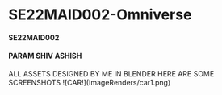 # SE22MAID002-Omniverse
<h4>SE22MAID002</h4>
<h4>PARAM SHIV ASHISH</h4>
ALL ASSETS DESIGNED BY ME IN BLENDER 
HERE ARE SOME SCREENSHOTS
![CAR!](ImageRenders/car1.png)
